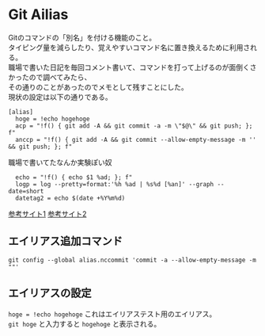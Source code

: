 # Git Ailias

Gitのコマンドの「別名」を付ける機能のこと。  
タイピング量を減らしたり、覚えやすいコマンド名に置き換えるために利用される。  
職場で書いた日記を毎回コメント書いて、コマンドを打って上げるのが面倒くさかったので調べてみたら、  
その通りのことがあったのでメモとして残すことにした。  
現状の設定は以下の通りである。  

```Git
[alias]
  hoge = !echo hogehoge
  acp = "!f() { git add -A && git commit -a -m \"$@\" && git push; }; f"
  anccp = "!f() { git add -A && git commit --allow-empty-message -m '' && git push; }; f"
```

職場で書いてたなんか実験ぽい奴

```Git
  echo = "!f() { echo $1 %ad; }; f"
  logp = log --pretty=format:'%h %ad | %s%d [%an]' --graph --date=short
  datetag2 = echo $(date +%Y%m%d)
```

[参考サイト1](https://www.it-swarm-ja.tech/ja/git/git-add%E3%80%81commit%E3%80%81push%E3%82%B3%E3%83%9E%E3%83%B3%E3%83%89%E3%82%921%E3%81%BE%E3%81%A8%E3%82%81%E3%81%A6%E3%81%BE%E3%81%97%E3%81%9F%E3%81%8B%EF%BC%9F/1043252019/)
[参考サイト2](https://qiita.com/YamEiR/items/d98ba009d2925e7eb305)

## エイリアス追加コマンド

```Git
git config --global alias.nccommit 'commit -a --allow-empty-message -m ""'
```

## エイリアスの設定

`hoge = !echo hogehoge`
これはエイリアステスト用のエイリアス。  
`git hoge` と入力すると `hogehoge` と表示される。
